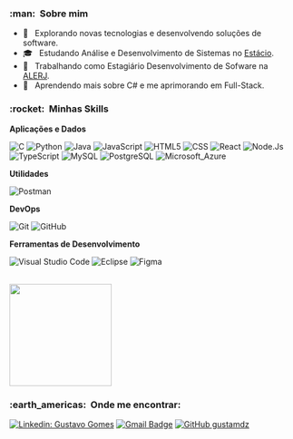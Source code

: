 <h3> :man: &nbsp;Sobre mim </h3>

- 🤔 &nbsp; Explorando novas tecnologias e desenvolvendo soluções de software.
- 🎓 &nbsp; Estudando Análise e Desenvolvimento de Sistemas no <a href="https://estacio.br/">Estácio</a>.
- 💼 &nbsp; Trabalhando como Estagiário Desenvolvimento de Sofware na <a href="https://www.alerj.rj.gov.br/">ALERJ</a>.
- 🌱 &nbsp; Aprendendo mais sobre C# e me aprimorando em Full-Stack.

<h3> :rocket: &nbsp;Minhas Skills </h3>

**Aplicações e Dados**

  ![C](https://img.shields.io/badge/C-333333?style=flat&logo=C&logoColor=007396)
  ![Python](https://img.shields.io/badge/Python-333333?style=flat&logo=Python&logoColor=007396)
  ![Java](https://img.shields.io/badge/java-%23ED8B00.svg?style=for-the-badge&logo=java&logoColor=white)
  ![JavaScript](https://img.shields.io/badge/-JavaScript-333333?style=flat&logo=javascript)
  ![HTML5](https://img.shields.io/badge/-HTML5-333333?style=flat&logo=HTML5)
  ![CSS](https://img.shields.io/badge/-CSS-333333?style=flat&logo=CSS3&logoColor=1572B6)
  ![React](https://img.shields.io/badge/-React-333333?style=flat&logo=react)
  ![Node.Js](https://img.shields.io/badge/Node.js-333333?style=flat&logo=Node.js&logoColor=007396)
  ![TypeScript](https://img.shields.io/badge/TypeScript-333333?style=flat&logo=Typescript&logoColor=007396)
  ![MySQL](https://img.shields.io/badge/-MySQL-333333?style=flat&logo=mysql)
  ![PostgreSQL](https://img.shields.io/badge/PostgreSQL-333333?style=flat&logo=Postgresql&logoColor=007396)
  ![Microsoft_Azure](https://img.shields.io/badge/Microsoft_Azure-333333?style=flat&logo=MicrosoftAzure&logoColor=007396)

**Utilidades**

  ![Postman](https://img.shields.io/badge/-Postman-333333?style=flat&logo=postman)

**DevOps**

  ![Git](https://img.shields.io/badge/-Git-333333?style=flat&logo=git)
  ![GitHub](https://img.shields.io/badge/-GitHub-333333?style=flat&logo=github)

**Ferramentas de Desenvolvimento**

  ![Visual Studio Code](https://img.shields.io/badge/-Visual%20Studio%20Code-333333?style=flat&logo=visual-studio-code&logoColor=007ACC)
  ![Eclipse](https://img.shields.io/badge/-Eclipse-333333?style=flat&logo=eclipse-ide&logoColor=2C2255)
  ![Figma](https://img.shields.io/badge/-Figma-333333?style=flat&logo=figma&logoColor=007ACC)


<br/>

<a href="https://github.com/gustamdz">
  <img height="180em" src="https://github-readme-stats.vercel.app/api?username=gustamdz&theme=dracula&show_icons=true" />
</a>

<br/>

<h3> :earth_americas: &nbsp;Onde me encontrar: </h3> 

[![Linkedin: Gustavo Gomes](https://img.shields.io/badge/-Gustavo_Gomes-blue?style=flat-square&logo=Linkedin&logoColor=white&link=https://www.linkedin.com/in/gustavo-gomes-1883731b2/)](https://www.linkedin.com/in/gustavo-gomes-1883731b2/)
[![Gmail Badge](https://img.shields.io/badge/-Gustavo_Gomes-006bed?style=flat-square&logo=Gmail&logoColor=white&link=mailto:gustavogalmeida7@gmail.com)](mailto:gustavogalmeida7@gmail.com)
[![GitHub gustamdz]( https://img.shields.io/github/followers/gustamdz?label=follow&style=social)](https://github.com/gustamdz)
